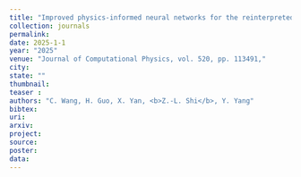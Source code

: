 ```yaml
---
title: "Improved physics-informed neural networks for the reinterpreted discrete fracture model"
collection: journals
permalink: 
date: 2025-1-1
year: "2025"
venue: "Journal of Computational Physics, vol. 520, pp. 113491,"
city: 
state: ""
thumbnail: 
teaser : 
authors: "C. Wang, H. Guo, X. Yan, <b>Z.-L. Shi</b>, Y. Yang"
bibtex: 
uri: 
arxiv: 
project: 
source: 
poster: 
data:
---
```



